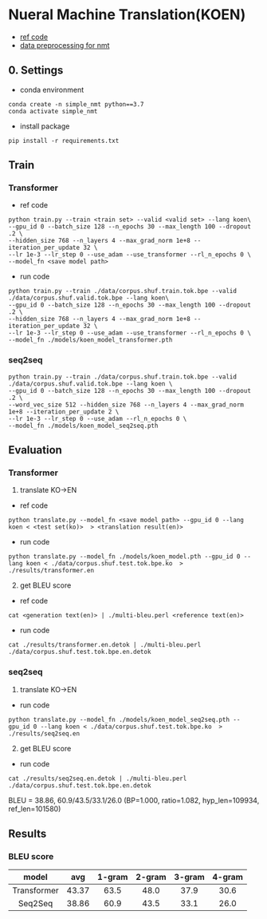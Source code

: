 # Nueral Machine Translation(KOEN)
- [ref code](https://github.com/kh-kim/simple-nmt)
- [data preprocessing for nmt](https://github.com/jiminAn/nmt_koen/tree/main/preprocessing_data)

## 0. Settings
- conda environment
```
conda create -n simple_nmt python==3.7
conda activate simple_nmt
```

- install package
```
pip install -r requirements.txt
```

## Train
### Transformer
- ref code
```
python train.py --train <train set> --valid <valid set> --lang koen\
--gpu_id 0 --batch_size 128 --n_epochs 30 --max_length 100 --dropout .2 \
--hidden_size 768 --n_layers 4 --max_grad_norm 1e+8 --iteration_per_update 32 \
--lr 1e-3 --lr_step 0 --use_adam --use_transformer --rl_n_epochs 0 \
--model_fn <save model path>
```
- run code

```
python train.py --train ./data/corpus.shuf.train.tok.bpe --valid ./data/corpus.shuf.valid.tok.bpe --lang koen\
--gpu_id 0 --batch_size 128 --n_epochs 30 --max_length 100 --dropout .2 \
--hidden_size 768 --n_layers 4 --max_grad_norm 1e+8 --iteration_per_update 32 \
--lr 1e-3 --lr_step 0 --use_adam --use_transformer --rl_n_epochs 0 \
--model_fn ./models/koen_model_transformer.pth
```

### seq2seq
```
python train.py --train ./data/corpus.shuf.train.tok.bpe --valid ./data/corpus.shuf.valid.tok.bpe --lang koen \
--gpu_id 0 --batch_size 128 --n_epochs 30 --max_length 100 --dropout .2 \
--word_vec_size 512 --hidden_size 768 --n_layers 4 --max_grad_norm 1e+8 --iteration_per_update 2 \
--lr 1e-3 --lr_step 0 --use_adam --rl_n_epochs 0 \
--model_fn ./models/koen_model_seq2seq.pth
```

## Evaluation
### Transformer
1. translate KO->EN
- ref code
```
python translate.py --model_fn <save model path> --gpu_id 0 --lang koen < <test set(ko)>  > <translation result(en)>
```
- run code
```
python translate.py --model_fn ./models/koen_model.pth --gpu_id 0 --lang koen < ./data/corpus.shuf.test.tok.bpe.ko  > ./results/transformer.en
```

2. get BLEU score
- ref code
```
cat <generation text(en)> | ./multi-bleu.perl <reference text(en)>
```
- run code
```
cat ./results/transformer.en.detok | ./multi-bleu.perl ./data/corpus.shuf.test.tok.bpe.en.detok
```

### seq2seq
1. translate KO->EN
- run code
```
python translate.py --model_fn ./models/koen_model_seq2seq.pth --gpu_id 0 --lang koen < ./data/corpus.shuf.test.tok.bpe.ko  > ./results/seq2seq.en
```

2. get BLEU score
- run code
```
cat ./results/seq2seq.en.detok | ./multi-bleu.perl ./data/corpus.shuf.test.tok.bpe.en.detok
```
BLEU = 38.86, 60.9/43.5/33.1/26.0 (BP=1.000, ratio=1.082, hyp_len=109934, ref_len=101580)

## Results
### BLEU score
|model|avg|1-gram|2-gram|3-gram|4-gram|
|:---:|:---:|:---:|:---:|:---:|:---:|
|Transformer|43.37|63.5|48.0|37.9|30.6|
|Seq2Seq|38.86|60.9|43.5|33.1|26.0|

